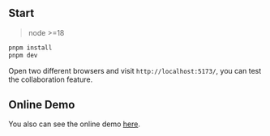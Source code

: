 
## Start
> node >=18
```bash
pnpm install
pnpm dev
```

Open two different browsers and visit `http://localhost:5173/`, you can test the collaboration feature.

## Online Demo

You also can see the online demo [here](http://8.138.37.232:3010/).
